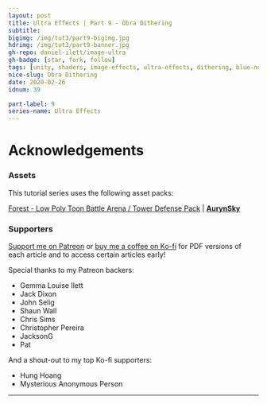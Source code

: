 ```yaml
---
layout: post
title: Ultra Effects | Part 9 - Obra Dithering
subtitle:
bigimg: /img/tut3/part9-bigimg.jpg
hdrimg: /img/tut3/part9-banner.jpg
gh-repo: daniel-ilett/image-ultra
gh-badge: [star, fork, follow]
tags: [unity, shaders, image-effects, ultra-effects, dithering, blue-noise]
nice-slug: Obra Dithering
date: 2020-02-26
idnum: 39

part-label: 9
series-name: Ultra Effects
---
```


# Acknowledgements

### Assets

This tutorial series uses the following asset packs:

[Forest - Low Poly Toon Battle Arena / Tower Defense Pack](https://assetstore.unity.com/packages/3d/environments/forest-low-poly-toon-battle-arena-tower-defense-pack-100080) | [**AurynSky**](https://assetstore.unity.com/publishers/17283)

### Supporters

[Support me on Patreon](https://www.patreon.com/danielilett) or [buy me a coffee on Ko-fi](https://ko-fi.com/danielilett) for PDF versions of each article and to access certain articles early!

Special thanks to my Patreon backers:

- Gemma Louise Ilett
- Jack Dixon
- John Selig
- Shaun Wall
- Chris Sims
- Christopher Pereira
- JacksonG
- Pat

And a shout-out to my top Ko-fi supporters:

- Hung Hoang
- Mysterious Anonymous Person

<hr/>
